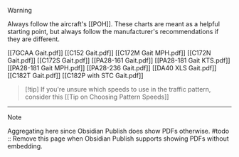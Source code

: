 > [!warning]
> Always follow the aircraft's [[POH]]. These charts are meant as a helpful starting point, but always follow the manufacturer's recommendations if they are different.

[[7GCAA Gait.pdf]]
[[C152 Gait.pdf]]
[[C172M Gait MPH.pdf]]
[[C172N Gait.pdf]]
[[C172S Gait.pdf]]
[[PA28-161 Gait.pdf]]
[[PA28-181 Gait KTS.pdf]]
[[PA28-181 Gait MPH.pdf]]
[[PA28-236 Gait.pdf]]
[[DA40 XLS Gait.pdf]]
[[C182T Gait.pdf]]
[[C182P with STC Gait.pdf]]

> [!tip] If you're unsure which speeds to use in the traffic pattern, consider this [[Tip on Choosing Pattern Speeds]]

---

> [!note]
> Aggregating here since Obsidian Publish does show PDFs otherwise.
> #todo :: Remove this page when Obsidian Publish supports showing PDFs without embedding.